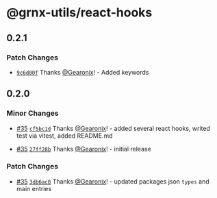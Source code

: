 # @grnx-utils/react-hooks

## 0.2.1

### Patch Changes

- [`9c6d00f`](https://github.com/Gearonix/grnx-utils/commit/9c6d00f7ab51104d7c7c243f77527474dd2d9804) Thanks [@Gearonix](https://github.com/Gearonix)! - Added keywords

## 0.2.0

### Minor Changes

- [#35](https://github.com/Gearonix/grnx-utils/pull/35) [`cf5bc1d`](https://github.com/Gearonix/grnx-utils/commit/cf5bc1d46039e0cf3104c6a6e75c126921414695) Thanks [@Gearonix](https://github.com/Gearonix)! - added several react hooks, writed test via vitest, added README.md

- [#35](https://github.com/Gearonix/grnx-utils/pull/35) [`27ff28b`](https://github.com/Gearonix/grnx-utils/commit/27ff28bea76ffb03e2c079bb7f13341ffc09694b) Thanks [@Gearonix](https://github.com/Gearonix)! - initial release

### Patch Changes

- [#35](https://github.com/Gearonix/grnx-utils/pull/35) [`3db6ac8`](https://github.com/Gearonix/grnx-utils/commit/3db6ac8f272f810f3b4a86d0ed9a3b15b1653046) Thanks [@Gearonix](https://github.com/Gearonix)! - updated packages json `types` and main entries
